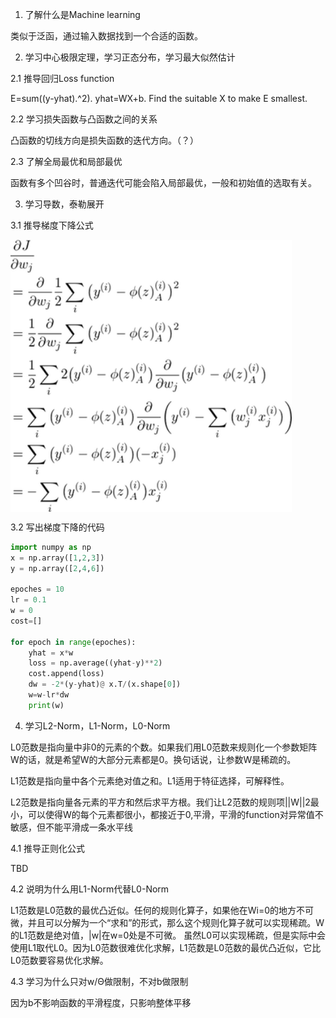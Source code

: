 1. 了解什么是Machine learning

类似于泛函，通过输入数据找到一个合适的函数。



2. 学习中心极限定理，学习正态分布，学习最大似然估计

2.1 推导回归Loss function

E=sum((y-yhat).^2). yhat=WX+b. Find the suitable X to make E smallest.


2.2 学习损失函数与凸函数之间的关系

凸函数的切线方向是损失函数的迭代方向。（？）

2.3 了解全局最优和局部最优

函数有多个凹谷时，普通迭代可能会陷入局部最优，一般和初始值的选取有关。

3. 学习导数，泰勒展开

3.1 推导梯度下降公式

<img align="center" src="figs/GradientDescent.png" width="450" alt="sota">

3.2 写出梯度下降的代码

  ```python
  import numpy as np
  x = np.array([1,2,3])
  y = np.array([2,4,6])
  
  epoches = 10
  lr = 0.1
  w = 0
  cost=[]
  
  for epoch in range(epoches):
      yhat = x*w
      loss = np.average((yhat-y)**2)
      cost.append(loss)
      dw = -2*(y-yhat)@ x.T/(x.shape[0])
      w=w-lr*dw
      print(w)
  ```

4. 学习L2-Norm，L1-Norm，L0-Norm

L0范数是指向量中非0的元素的个数。如果我们用L0范数来规则化一个参数矩阵W的话，就是希望W的大部分元素都是0。换句话说，让参数W是稀疏的。

L1范数是指向量中各个元素绝对值之和。L1适用于特征选择，可解释性。

L2范数是指向量各元素的平方和然后求平方根。我们让L2范数的规则项||W||2最小，可以使得W的每个元素都很小，都接近于0,平滑，平滑的function对异常值不敏感，但不能平滑成一条水平线

4.1 推导正则化公式

TBD

4.2 说明为什么用L1-Norm代替L0-Norm

L1范数是L0范数的最优凸近似。任何的规则化算子，如果他在Wi=0的地方不可微，并且可以分解为一个“求和”的形式，那么这个规则化算子就可以实现稀疏。W的L1范数是绝对值，|w|在w=0处是不可微。 虽然L0可以实现稀疏，但是实际中会使用L1取代L0。因为L0范数很难优化求解，L1范数是L0范数的最优凸近似，它比L0范数要容易优化求解。

4.3 学习为什么只对w/Θ做限制，不对b做限制

因为b不影响函数的平滑程度，只影响整体平移
